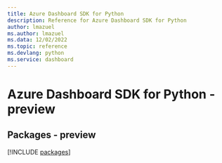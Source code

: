 ```yaml
---
title: Azure Dashboard SDK for Python
description: Reference for Azure Dashboard SDK for Python
author: lmazuel
ms.author: lmazuel
ms.data: 12/02/2022
ms.topic: reference
ms.devlang: python
ms.service: dashboard
---
```

# Azure Dashboard SDK for Python - preview
## Packages - preview
[!INCLUDE [packages](dashboard-index.md)]